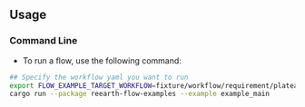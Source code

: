 ## Usage
### Command Line
* To run a flow, use the following command:
``` sh
## Specify the workflow yaml you want to run
export FLOW_EXAMPLE_TARGET_WORKFLOW=fixture/workflow/requirement/plateau4/a009-3/workflow.yml
cargo run --package reearth-flow-examples --example example_main
```
